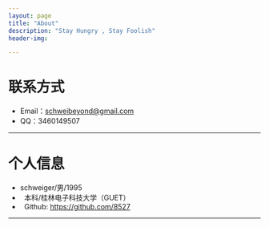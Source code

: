 ```yaml
---
layout: page
title: "About"
description: "Stay Hungry , Stay Foolish"
header-img: 

---
```





# 联系方式

*   Email：schweibeyond@gmail.com
*   QQ：3460149507

* * *

# 个人信息

*   schweiger/男/1995
*   本科/桂林电子科技大学（GUET）
*   Github: <https://github.com/8527>

* * *
